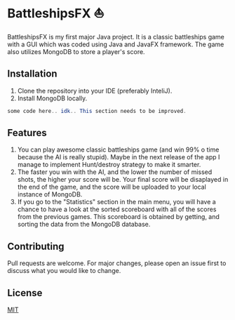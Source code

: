 # BattleshipsFX :boat:

BattleshipsFX is my first major Java project. It is a classic battleships game with a GUI which was coded using Java and JavaFX framework. The game also utilizes MongoDB to store a player's score. 

## Installation
1. Clone the repository into your IDE (preferably InteliJ).
2. Install MongoDB locally. 


```java
some code here.. idk.. This section needs to be improved.
```

## Features
1. You can play awesome classic battleships game (and win 99% o time because the AI is really stupid). Maybe in the next release of the app I manage to implement Hunt/destroy strategy to make it smarter. 
2. The faster you win with the AI, and the lower the number of missed shots, the higher your score will be. Your final score will be disaplayed in the end of the game, and the score will be uploaded to your local instance of MongoDB. 
3. If you go to the "Statistics" section in the main menu, you will have a chance to have a look at the sorted scoreboard with all of the scores from the previous games. This scoreboard is obtained by getting, and sorting the data from the MongoDB database. 


## Contributing

Pull requests are welcome. For major changes, please open an issue first
to discuss what you would like to change.

## License

[MIT](https://choosealicense.com/licenses/mit/)
